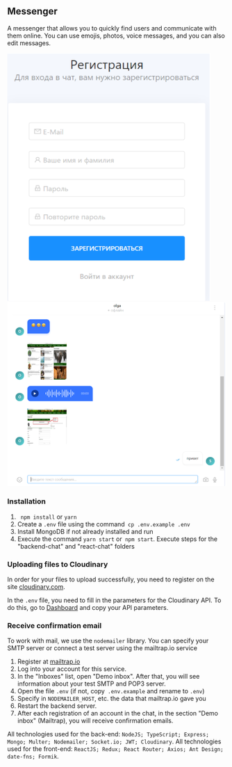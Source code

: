 ## Messenger

A messenger that allows you to quickly find users and communicate with them online. You can use emojis, photos, voice messages, and you can also edit messages.

![registration](img/reg.PNG) ![dialog_page](img/dialog.PNG)

### Installation

1. ` npm install` or `yarn`
2. Create a `.env` file using the command` cp .env.example .env`
3. Install MongoDB if not already installed and run
4. Execute the command `yarn start` or` npm start`. Execute steps for the "backend-chat" and "react-chat" folders

### Uploading files to Cloudinary

In order for your files to upload successfully, you need to register on the site [cloudinary.com](https://cloudinary.com/).

In the `.env` file, you need to fill in the parameters for the Cloudinary API. To do this, go to [Dashboard](https://cloudinary.com/console) and copy your API parameters.

### Receive confirmation email

To work with mail, we use the `nodemailer` library. You can specify your SMTP server or connect a test server using the mailtrap.io service

1. Register at [mailtrap.io](https://mailtrap.io)
2. Log into your account for this service.
3. In the "Inboxes" list, open "Demo inbox". After that, you will see information about your test SMTP and POP3 server.
4. Open the file `.env` (if not, copy` .env.example` and rename to `.env`)
5. Specify in `NODEMAILER_HOST`, etc. the data that mailtrap.io gave you
6. Restart the backend server.
7. After each registration of an account in the chat, in the section "Demo inbox" (Mailtrap), you will receive confirmation emails.

All technologies used for the back-end: `NodeJS; TypeScript; Express; Mongo; Multer; Nodemailer; Socket.io; JWT; Cloudinary`.
All technologies used for the front-end: `ReactJS; Redux; React Router; Axios; Ant Design; date-fns; Formik`.



